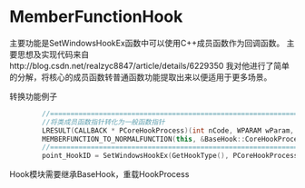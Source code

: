 # MemberFunctionHook

主要功能是SetWindowsHookEx函数中可以使用C++成员函数作为回调函数。
主要思想及实现代码来自http://blog.csdn.net/realzyc8847/article/details/6229350
我对他进行了简单的分解，将核心的成员函数转普通函数功能提取出来以便适用于更多场景。
  
  转换功能例子
```C++
		//===============================================================
		//将类成员函数指针转化为一般函数指针
		LRESULT(CALLBACK * PCoreHookProcess)(int nCode, WPARAM wParam, LPARAM lParam);
		MEMBERFUNCTION_TO_NORMALFUNCTION(this, &BaseHook::CoreHookProcess, &PCoreHookProcess);
		//===============================================================
		point_HookID = SetWindowsHookEx(GetHookType(), PCoreHookProcess, hMod, GetThreadId());
```




  Hook模块需要继承BaseHook，重载HookProcess
